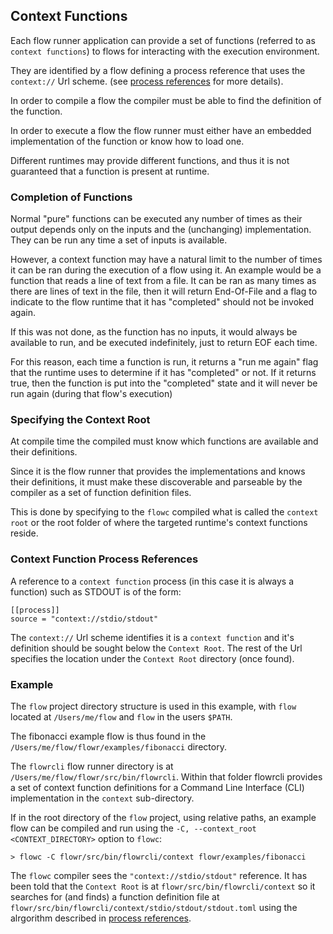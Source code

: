## Context Functions
Each flow runner application can provide a set of functions (referred to as `context functions`) to flows for 
interacting with the execution environment.

They are identified by a flow defining a process reference that uses the `context://` Url scheme.
(see [process references](process_references.md) for more details).

In order to compile a flow the compiler must be able to find the definition of the function.

In order to execute a flow the flow runner must either have an embedded implementation of the function or
know how to load one.

Different runtimes may provide different functions, and thus it is not guaranteed that a function is present 
at runtime.

### Completion of Functions
Normal "pure" functions can be executed any number of times as their output depends only on the inputs and the
(unchanging) implementation. They can be run any time a set of inputs is available.

However, a context function may have a natural limit to the number of times it can be ran during the execution of
a flow using it. An example would be a function that reads a line of text from a file. It can be ran as many times
as there are lines of text in the file, then it will return End-Of-File and a flag to indicate to the flow runtime
that it has "completed" should not be invoked again.

If this was not done, as the function has no inputs, it would always be available to run, and be executed 
indefinitely, just to return EOF each time. 

For this reason, each time a function is run, it returns a "run me again" flag that the runtime uses to determine
if it has "completed" or not. If it returns true, then the function is put into the "completed" state and it will
never be run again (during that flow's execution)

### Specifying the Context Root
At compile time the compiled must know which functions are available and their definitions.

Since it is the flow runner that provides the implementations and knows their definitions, it must make these
discoverable and parseable by the compiler as a set of function definition files.

This is done by specifying to the `flowc` compiled what is called the `context root` or the root folder of 
where the targeted runtime's context functions reside.

### Context Function Process References
A reference to a `context function` process (in this case it is always a function) such as STDOUT is of the form:
```
[[process]]
source = "context://stdio/stdout"
```

The `context://` Url scheme identifies it is a `context function` and it's definition should be sought below
the `Context Root`. The rest of the Url specifies the location under the `Context Root` directory (once found).

### Example
The `flow` project directory structure is used in this example, with `flow` located at `/Users/me/flow` and 
`flow` in the users `$PATH`.

The fibonacci example flow is thus found in the `/Users/me/flow/flowr/examples/fibonacci` directory.

The `flowrcli` flow runner directory is at `/Users/me/flow/flowr/src/bin/flowrcli`. 
Within that folder flowrcli provides a set of context function definitions for a Command Line Interface (CLI) 
implementation in the `context` sub-directory.

If in the root directory of the `flow` project, using relative paths, an example flow can be compiled and 
run using the `-C, --context_root <CONTEXT_DIRECTORY>` option to `flowc`:
```
> flowc -C flowr/src/bin/flowrcli/context flowr/examples/fibonacci
```

The `flowc` compiler sees the `"context://stdio/stdout"` reference. It has been told that the `Context Root` is
at `flowr/src/bin/flowrcli/context` so it searches for (and finds) a function definition file at 
`flowr/src/bin/flowrcli/context/stdio/stdout/stdout.toml`
using the alrgorithm described in [process references](process_references.md).